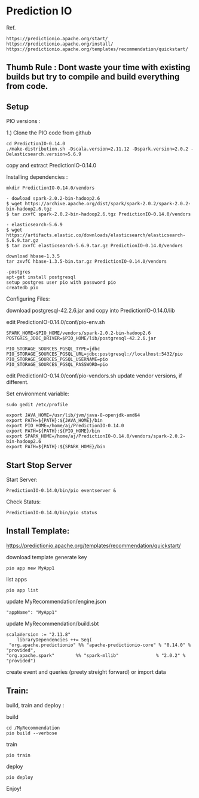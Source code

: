 # Prediction IO 

Ref. 

	https://predictionio.apache.org/start/
	https://predictionio.apache.org/install/
	https://predictionio.apache.org/templates/recommendation/quickstart/


## Thumb Rule : Dont waste your time with existing builds but try to compile and build everything from code.

## Setup

PIO versions :
 
 1.) Clone the PIO code from github 
 
	cd PredictionIO-0.14.0
	./make-distribution.sh -Dscala.version=2.11.12 -Dspark.version=2.0.2 -Delasticsearch.version=5.6.9
	
copy and extract PredictionIO-0.14.0

Installing dependencies : 

	mkdir PredictionIO-0.14.0/vendors
	
	- dowload spark-2.0.2-bin-hadoop2.6
	$ wget https://archive.apache.org/dist/spark/spark-2.0.2/spark-2.0.2-bin-hadoop2.6.tgz
	$ tar zxvfC spark-2.0.2-bin-hadoop2.6.tgz PredictionIO-0.14.0/vendors
	
	- elasticsearch-5.6.9
	$ wget https://artifacts.elastic.co/downloads/elasticsearch/elasticsearch-5.6.9.tar.gz
	$ tar zxvfC elasticsearch-5.6.9.tar.gz PredictionIO-0.14.0/vendors
	
	download hbase-1.3.5
	tar zxvfC hbase-1.3.5-bin.tar.gz PredictionIO-0.14.0/vendors
	
	-postgres
	apt-get install postgresql
	setup postgres user pio with password pio
	createdb pio 
	
Configuring Files:

download postgresql-42.2.6.jar and copy into PredictionIO-0.14.0/lib

edit PredictionIO-0.14.0/conf/pio-env.sh

	SPARK_HOME=$PIO_HOME/vendors/spark-2.0.2-bin-hadoop2.6
	POSTGRES_JDBC_DRIVER=$PIO_HOME/lib/postgresql-42.2.6.jar

	PIO_STORAGE_SOURCES_PGSQL_TYPE=jdbc
	PIO_STORAGE_SOURCES_PGSQL_URL=jdbc:postgresql://localhost:5432/pio
	PIO_STORAGE_SOURCES_PGSQL_USERNAME=pio
	PIO_STORAGE_SOURCES_PGSQL_PASSWORD=pio

edit PredictionIO-0.14.0/conf/pio-vendors.sh
	update vendor versions, if different.
	
Set environment variable: 

	sudo gedit /etc/profile

	export JAVA_HOME=/usr/lib/jvm/java-8-openjdk-amd64
	export PATH=${PATH}:${JAVA_HOME}/bin
	export PIO_HOME=/home/aj/PredictionIO-0.14.0
	export PATH=${PATH}:${PIO_HOME}/bin
	export SPARK_HOME=/home/aj/PredictionIO-0.14.0/vendors/spark-2.0.2-bin-hadoop2.6
	export PATH=${PATH}:${SPARK_HOME}/bin

##	Start Stop Server

Start Server:

	PredictionIO-0.14.0/bin/pio eventserver &
	
Check Status:

	PredictionIO-0.14.0/bin/pio status
	
## Install Template:

https://predictionio.apache.org/templates/recommendation/quickstart/

download template
generate key

	pio app new MyApp1
	
list apps

	pio app list
	
update MyRecommendation/engine.json
	
	"appName": "MyApp1"
	
update MyRecommendation/build.sbt
	
	scalaVersion := "2.11.8"
		libraryDependencies ++= Seq(
 	 "org.apache.predictionio" %% "apache-predictionio-core" % "0.14.0" % "provided",
  	"org.apache.spark"        %% "spark-mllib"              % "2.0.2" % "provided")

create event and queries (preety streight forward) or import data

## Train:

build, train and deploy :

build 

	cd /MyRecommendation
	pio build --verbose

train
	
	pio train
	
deploy
	
	pio deploy
	
Enjoy!

